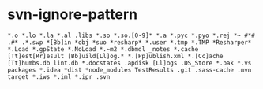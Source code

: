 # svn-ignore-pattern

`
*.o *.lo *.la *.al .libs *.so *.so.[0-9]* *.a *.pyc *.pyo *.rej *~ #*# .#* .*.swp *[Bb]in *obj *suo *resharp* *.user *.tmp *.TMP *Resharper* *.Load *.gpState *.NoLoad *.~m2 *.dbmdl _notes *.cache [Tt]est[Rr]esult [Bb]uild[Ll]og.* *.[Pp]ublish.xml *.[Cc]ache [Tt]humbs.db lint.db *.docstates .apdisk [Ll]ogs .DS_Store *.bak *.vs packages *.idea *dist *node_modules TestResults .git .sass-cache .mvn target *.iws *.iml *.ipr .svn 
`
